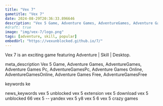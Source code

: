 ```yaml
---
title: "Vex 7"
gametitle: "Vex 7"
date: 2024-08-29T20:36:33.896646
description: "Vex 5 Game, Adventure Games, AdventureGames, Adventure Games Pc, AdventureGamesPc, Adventure Games Online, AdventureGamesOnline, Adventure Games Free, AdventureGamesFree"
#draft: true
image: "img/vex-7/logo.png"
tags: [adventure, skill, popular]
embedUrl: "https://vexunblocked.github.io/7/"
---
```


Vex 7 is an exciting game featuring Adventure | Skill | Desktop.

meta_description
Vex 5 Game, Adventure Games, AdventureGames, Adventure Games Pc, AdventureGamesPc, Adventure Games Online, AdventureGamesOnline, Adventure Games Free, AdventureGamesFree


keywords
ke


news_keywords
vex 5 unblocked vex 5 extension vex 5 download vex 5 unblocked 66 vex 5 -- yandex vex 5 y8 vex 5 6 vex 5 crazy games

